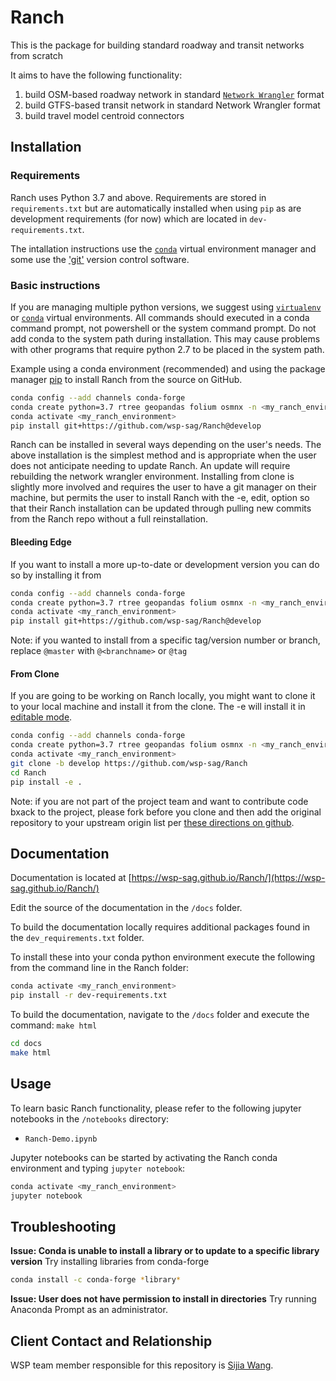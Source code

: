 # Ranch
This is the package for building standard roadway and transit networks from scratch

It aims to have the following functionality:

 1. build OSM-based roadway network in standard [`Network Wrangler`](https://github.com/wsp-sag/network_wrangler) format
 2. build GTFS-based transit network in standard Network Wrangler format
 3. build travel model centroid connectors

## Installation

### Requirements
Ranch uses Python 3.7 and above.  Requirements are stored in `requirements.txt` but are automatically installed when using `pip` as are development requirements (for now) which are located in `dev-requirements.txt`.

The intallation instructions use the [`conda`](https://conda.io/en/latest/) virtual environment manager and some use the ['git'](https://git-scm.com/downloads) version control software.

### Basic instructions
If you are managing multiple python versions, we suggest using [`virtualenv`](https://virtualenv.pypa.io/en/latest/) or [`conda`](https://conda.io/en/latest/) virtual environments. All commands should executed in a conda command prompt, not powershell or the system command prompt. Do not add conda to the system path during installation. This may cause problems with other programs that require python 2.7 to be placed in the system path.

Example using a conda environment (recommended) and using the package manager [pip](https://pip.pypa.io/en/stable/) to install Ranch from the source on GitHub.

```bash
conda config --add channels conda-forge
conda create python=3.7 rtree geopandas folium osmnx -n <my_ranch_environment>
conda activate <my_ranch_environment>
pip install git+https://github.com/wsp-sag/Ranch@develop
```
Ranch can be installed in several ways depending on the user's needs. The above installation is the simplest method and is appropriate when the user does not anticipate needing to update Ranch. An update will require rebuilding the network wrangler environment. Installing from clone is slightly more involved and requires the user to have a git manager on their machine, but permits the user to install Ranch with the -e, edit, option so that their Ranch installation can be updated through pulling new commits from the Ranch repo without a full reinstallation.


#### Bleeding Edge
If you want to install a more up-to-date or development version you can do so by installing it from

```bash
conda config --add channels conda-forge
conda create python=3.7 rtree geopandas folium osmnx -n <my_ranch_environment>
conda activate <my_ranch_environment>
pip install git+https://github.com/wsp-sag/Ranch@develop
```

Note: if you wanted to install from a specific tag/version number or branch, replace `@master` with `@<branchname>`  or `@tag`

#### From Clone
If you are going to be working on Ranch locally, you might want to clone it to your local machine and install it from the clone.  The -e will install it in [editable mode](https://pip.pypa.io/en/stable/reference/pip_install/?highlight=editable#editable-installs).

```bash
conda config --add channels conda-forge
conda create python=3.7 rtree geopandas folium osmnx -n <my_ranch_environment>
conda activate <my_ranch_environment>
git clone -b develop https://github.com/wsp-sag/Ranch
cd Ranch
pip install -e .
```

Note: if you are not part of the project team and want to contribute code bxack to the project, please fork before you clone and then add the original repository to your upstream origin list per [these directions on github](https://help.github.com/en/articles/fork-a-repo).

## Documentation

Documentation is located at [https://wsp-sag.github.io/Ranch/](https://wsp-sag.github.io/Ranch/)

Edit the source of the documentation  in the `/docs` folder.

To build the documentation locally requires additional packages found in the `dev_requirements.txt` folder.  

To install these into your conda python environment execute the following from the command line in the Ranch folder:

```bash
conda activate <my_ranch_environment>
pip install -r dev-requirements.txt
```

To build the documentation, navigate to the `/docs` folder and execute the command: `make html`

```bash
cd docs
make html
```

## Usage

To learn basic Ranch functionality, please refer to the following jupyter notebooks in the `/notebooks` directory:  

 - `Ranch-Demo.ipynb`

Jupyter notebooks can be started by activating the Ranch conda environment and typing `jupyter notebook`:

```bash
conda activate <my_ranch_environment>
jupyter notebook
```

## Troubleshooting

**Issue: Conda is unable to install a library or to update to a specific library version**
Try installing libraries from conda-forge

```bash
conda install -c conda-forge *library*
```

**Issue: User does not have permission to install in directories**
Try running Anaconda Prompt as an administrator.

## Client Contact and Relationship
WSP team member responsible for this repository is [Sijia Wang](sijia.wang@wsp.com).
